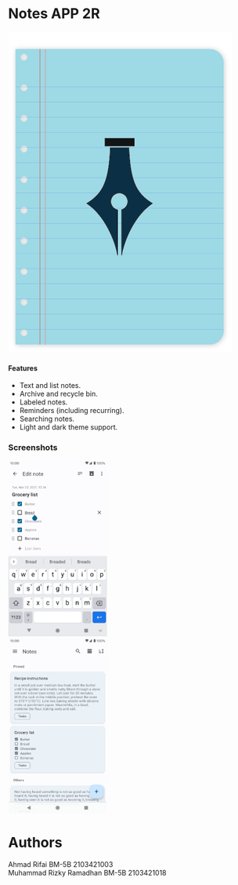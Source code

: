 # Notes APP 2R

![App icon](app/src/main/res/drawable/logo_biru.png)

#### Features
- Text and list notes.
- Archive and recycle bin.
- Labeled notes.
- Reminders (including recurring).
- Searching notes.
- Light and dark theme support.

### Screenshots

<img alt="awal"
     src="app/src/main/play/listings/en-US/graphics/phone-screenshots/1.png"
     width="40%"/>  
<img alt="splashscreen"
     src="app/src/main/play/listings/en-US/graphics/phone-screenshots/2.png"
     width="40%"/>

# Authors
Ahmad Rifai BM-5B 2103421003 <br> Muhammad Rizky Ramadhan BM-5B 2103421018
